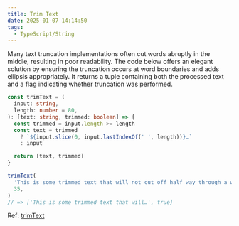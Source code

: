 ```yaml
---
title: Trim Text
date: 2025-01-07 14:14:50
tags:
  - TypeScript/String
---
```

Many text truncation implementations often cut words abruptly in the middle, resulting in poor readability. The code below offers an elegant solution by ensuring the truncation occurs at word boundaries and adds ellipsis appropriately. It returns a tuple containing both the processed text and a flag indicating whether truncation was performed.

```typescript
const trimText = (
  input: string,
  length: number = 80,
): [text: string, trimmed: boolean] => {
  const trimmed = input.length >= length
  const text = trimmed
    ? `${input.slice(0, input.lastIndexOf(' ', length))}…`
    : input

  return [text, trimmed]
}

trimText(
  'This is some trimmed text that will not cut off half way through a word.',
  35,
)
// => ['This is some trimmed text that will…', true]
```

Ref: [trimText](https://www.lloydatkinson.net/notes/3/)

